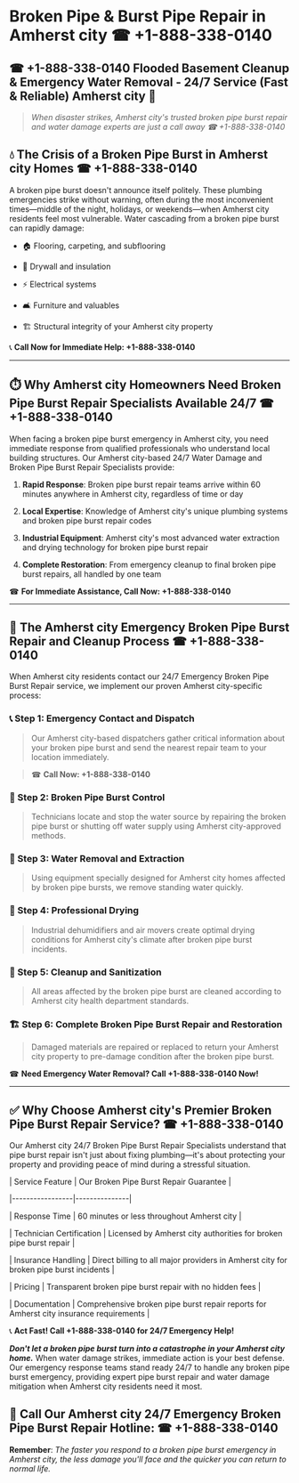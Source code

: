 # Broken Pipe & Burst Pipe Repair in Amherst city ☎ +1-888-338-0140  
## ☎ +1-888-338-0140 Flooded Basement Cleanup & Emergency Water Removal - 24/7 Service (Fast & Reliable) Amherst city 🚨  

> *When disaster strikes, Amherst city's trusted broken pipe burst repair and water damage experts are just a call away ☎ +1-888-338-0140*  

## 💧 The Crisis of a Broken Pipe Burst in Amherst city Homes ☎ +1-888-338-0140  

A broken pipe burst doesn't announce itself politely. These plumbing emergencies strike without warning, often during the most inconvenient times—middle of the night, holidays, or weekends—when Amherst city residents feel most vulnerable. Water cascading from a broken pipe burst can rapidly damage:  

* 🏠 Flooring, carpeting, and subflooring  
* 🧱 Drywall and insulation  
* ⚡ Electrical systems  
* 🛋️ Furniture and valuables  
* 🏗️ Structural integrity of your Amherst city property  

📞 **Call Now for Immediate Help: +1-888-338-0140**  

---  

## ⏱️ Why Amherst city Homeowners Need Broken Pipe Burst Repair Specialists Available 24/7 ☎ +1-888-338-0140  

When facing a broken pipe burst emergency in Amherst city, you need immediate response from qualified professionals who understand local building structures. Our Amherst city-based 24/7 Water Damage and Broken Pipe Burst Repair Specialists provide:  

1. **Rapid Response**: Broken pipe burst repair teams arrive within 60 minutes anywhere in Amherst city, regardless of time or day  
2. **Local Expertise**: Knowledge of Amherst city's unique plumbing systems and broken pipe burst repair codes  
3. **Industrial Equipment**: Amherst city's most advanced water extraction and drying technology for broken pipe burst repair  
4. **Complete Restoration**: From emergency cleanup to final broken pipe burst repairs, all handled by one team  

☎ **For Immediate Assistance, Call Now: +1-888-338-0140**  

---  

## 🔧 The Amherst city Emergency Broken Pipe Burst Repair and Cleanup Process ☎ +1-888-338-0140  

When Amherst city residents contact our 24/7 Emergency Broken Pipe Burst Repair service, we implement our proven Amherst city-specific process:  

### 📞 Step 1: Emergency Contact and Dispatch  
> Our Amherst city-based dispatchers gather critical information about your broken pipe burst and send the nearest repair team to your location immediately.  
> ☎ **Call Now: +1-888-338-0140**  

### 🚿 Step 2: Broken Pipe Burst Control  
> Technicians locate and stop the water source by repairing the broken pipe burst or shutting off water supply using Amherst city-approved methods.  

### 🌊 Step 3: Water Removal and Extraction  
> Using equipment specially designed for Amherst city homes affected by broken pipe bursts, we remove standing water quickly.  

### 💨 Step 4: Professional Drying  
> Industrial dehumidifiers and air movers create optimal drying conditions for Amherst city's climate after broken pipe burst incidents.  

### 🧼 Step 5: Cleanup and Sanitization  
> All areas affected by the broken pipe burst are cleaned according to Amherst city health department standards.  

### 🏗️ Step 6: Complete Broken Pipe Burst Repair and Restoration  
> Damaged materials are repaired or replaced to return your Amherst city property to pre-damage condition after the broken pipe burst.  

☎ **Need Emergency Water Removal? Call +1-888-338-0140 Now!**  

---  

## ✅ Why Choose Amherst city's Premier Broken Pipe Burst Repair Service? ☎ +1-888-338-0140  

Our Amherst city 24/7 Broken Pipe Burst Repair Specialists understand that pipe burst repair isn't just about fixing plumbing—it's about protecting your property and providing peace of mind during a stressful situation.  

| Service Feature | Our Broken Pipe Burst Repair Guarantee |  
|-----------------|---------------|  
| Response Time | 60 minutes or less throughout Amherst city |  
| Technician Certification | Licensed by Amherst city authorities for broken pipe burst repair |  
| Insurance Handling | Direct billing to all major providers in Amherst city for broken pipe burst incidents |  
| Pricing | Transparent broken pipe burst repair with no hidden fees |  
| Documentation | Comprehensive broken pipe burst repair reports for Amherst city insurance requirements |  

📞 **Act Fast! Call +1-888-338-0140 for 24/7 Emergency Help!**  

***Don't let a broken pipe burst turn into a catastrophe in your Amherst city home.*** When water damage strikes, immediate action is your best defense. Our emergency response teams stand ready 24/7 to handle any broken pipe burst emergency, providing expert pipe burst repair and water damage mitigation when Amherst city residents need it most.  

## 📱 Call Our Amherst city 24/7 Emergency Broken Pipe Burst Repair Hotline: ☎ +1-888-338-0140  

**Remember**: *The faster you respond to a broken pipe burst emergency in Amherst city, the less damage you'll face and the quicker you can return to normal life.*